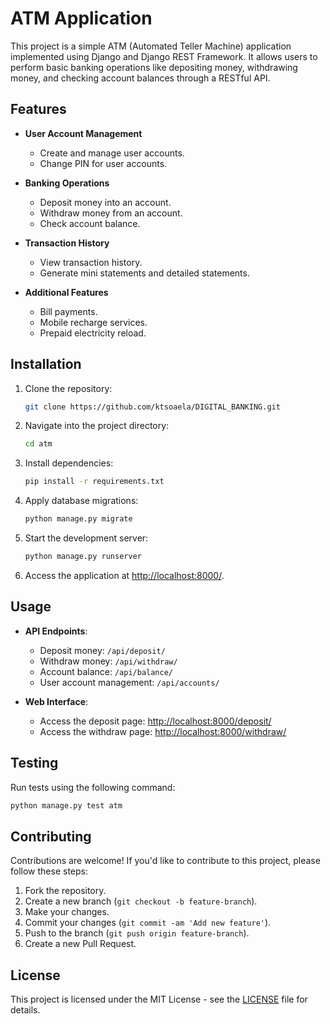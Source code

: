 # ATM Application

This project is a simple ATM (Automated Teller Machine) application implemented using Django and Django REST Framework. It allows users to perform basic banking operations like depositing money, withdrawing money, and checking account balances through a RESTful API.

## Features

- **User Account Management**

  - Create and manage user accounts.
  - Change PIN for user accounts.

- **Banking Operations**

  - Deposit money into an account.
  - Withdraw money from an account.
  - Check account balance.

- **Transaction History**

  - View transaction history.
  - Generate mini statements and detailed statements.

- **Additional Features**
  - Bill payments.
  - Mobile recharge services.
  - Prepaid electricity reload.

## Installation

1. Clone the repository:

   ```bash
   git clone https://github.com/ktsoaela/DIGITAL_BANKING.git
   ```

2. Navigate into the project directory:

   ```bash
   cd atm
   ```

3. Install dependencies:

   ```bash
   pip install -r requirements.txt
   ```

4. Apply database migrations:

   ```bash
   python manage.py migrate
   ```

5. Start the development server:

   ```bash
   python manage.py runserver
   ```

6. Access the application at [http://localhost:8000/](http://localhost:8000/).

## Usage

- **API Endpoints**:

  - Deposit money: `/api/deposit/`
  - Withdraw money: `/api/withdraw/`
  - Account balance: `/api/balance/`
  - User account management: `/api/accounts/`

- **Web Interface**:
  - Access the deposit page: [http://localhost:8000/deposit/](http://localhost:8000/deposit/)
  - Access the withdraw page: [http://localhost:8000/withdraw/](http://localhost:8000/withdraw/)

## Testing

Run tests using the following command:

```bash
python manage.py test atm
```

## Contributing

Contributions are welcome! If you'd like to contribute to this project, please follow these steps:

1. Fork the repository.
2. Create a new branch (`git checkout -b feature-branch`).
3. Make your changes.
4. Commit your changes (`git commit -am 'Add new feature'`).
5. Push to the branch (`git push origin feature-branch`).
6. Create a new Pull Request.

## License

This project is licensed under the MIT License - see the [LICENSE](LICENSE) file for details.
